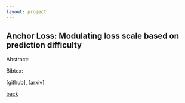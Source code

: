 ```yaml
---
layout: project
---
```


## Anchor Loss: Modulating loss scale based on prediction difficulty

Abstract:

Bibtex:

[github], [arxiv]

[back](./)
